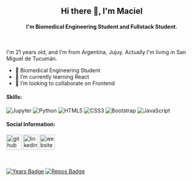 <h2 align='center'> Hi there 👋, I'm Maciel </h2>
<h4 align='center'> I'm Biomedical Engineering Student and Fullstack Student.</h4>
</br>
<p>I'm 21 years old, and I'm from Argentina, Jujuy. Actually I'm living in San Miguel de Tucumán.</p>
<ul>
  <li> 🌱 Biomedical Engineering Student </li>
  <li> 🌱 I’m currently learning React </li>
  <li> 👯 I’m looking to collaborate on Frontend </li>
</ul>
<h4> Skills: </h4>
<div>
  <img alt="Jupyter" src="https://img.shields.io/badge/Jupyter-%23F37626.svg?style=for-the-badge&logo=Jupyter&logoColor=white" />
  <img alt="Python" src="https://img.shields.io/badge/python-%2314354C.svg?style=for-the-badge&logo=python&logoColor=white"/>
  <img alt="HTML5" src="https://img.shields.io/badge/html5-%23E34F26.svg?style=for-the-badge&logo=html5&logoColor=white"/>
  <img alt="CSS3" src="https://img.shields.io/badge/css3-%231572B6.svg?style=for-the-badge&logo=css3&logoColor=white"/>
  <img alt="Bootstrap" src="https://img.shields.io/badge/bootstrap-%23563D7C.svg?style=for-the-badge&logo=bootstrap&logoColor=white"/>
  <img alt="JavaScript" src="https://img.shields.io/badge/javascript-%23323330.svg?style=for-the-badge&logo=javascript&logoColor=%23F7DF1E"/>
</div>
  
<h4> Social Information: </h4>

[<img src='https://cdn.jsdelivr.net/npm/simple-icons@3.0.1/icons/github.svg' alt='github' height='40'>](https://github.com/castromaciel)  [<img src='https://cdn.jsdelivr.net/npm/simple-icons@3.0.1/icons/linkedin.svg' alt='linkedin' height='40'>](https://www.linkedin.com/in/castromaciel-00)  [<img src='https://cdn.jsdelivr.net/npm/simple-icons@3.0.1/icons/icloud.svg' alt='website' height='40'>](https://castromaciel00.netlify.app/)  

<!-- [![Top Langs](https://github-readme-stats.vercel.app/api/top-langs/?username=castromaciel)](https://github.com/anuraghazra/github-readme-stats) -->
</br>

[![Years Badge](https://badges.pufler.dev/years/castromaciel)](https://badges.pufler.dev) [![Repos Badge](https://badges.pufler.dev/repos/castromaciel)](https://badges.pufler.dev)

<!--
**castromaciel/castromaciel** is a ✨ _special_ ✨ repository because its `README.md` (this file) appears on your GitHub profile.

Here are some ideas to get you started:

- 🔭 I’m currently working on ...
- 🌱 I’m currently learning ...
- 👯 I’m looking to collaborate on ...
- 🤔 I’m looking for help with ...
- 💬 Ask me about ...
- 📫 How to reach me: ...
- 😄 Pronouns: ...
- ⚡ Fun fact: ...
-->
